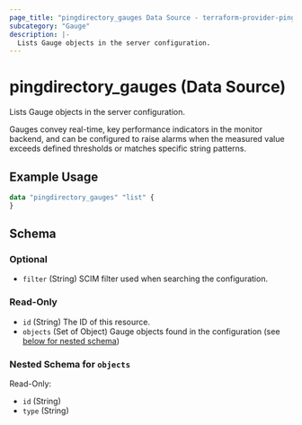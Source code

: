 ```yaml
---
page_title: "pingdirectory_gauges Data Source - terraform-provider-pingdirectory"
subcategory: "Gauge"
description: |-
  Lists Gauge objects in the server configuration.
---
```


# pingdirectory_gauges (Data Source)

Lists Gauge objects in the server configuration.

Gauges convey real-time, key performance indicators in the monitor backend, and can be configured to raise alarms when the measured value exceeds defined thresholds or matches specific string patterns.

## Example Usage

```terraform
data "pingdirectory_gauges" "list" {
}
```

<!-- schema generated by tfplugindocs -->
## Schema

### Optional

- `filter` (String) SCIM filter used when searching the configuration.

### Read-Only

- `id` (String) The ID of this resource.
- `objects` (Set of Object) Gauge objects found in the configuration (see [below for nested schema](#nestedatt--objects))

<a id="nestedatt--objects"></a>
### Nested Schema for `objects`

Read-Only:

- `id` (String)
- `type` (String)

